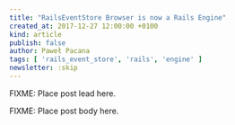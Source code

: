 ```yaml
---
title: "RailsEventStore Browser is now a Rails Engine"
created_at: 2017-12-27 12:00:00 +0100
kind: article
publish: false
author: Paweł Pacana
tags: [ 'rails_event_store', 'rails', 'engine' ]
newsletter: :skip
---
```


FIXME: Place post lead here.

<!-- more -->

FIXME: Place post body here.

